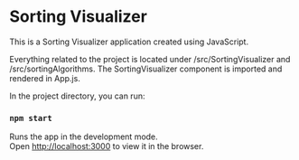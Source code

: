 # Sorting Visualizer

This is a Sorting Visualizer application created using JavaScript.

Everything related to the project is located under /src/SortingVisualizer and /src/sortingAlgorithms. The SortingVisualizer component is imported and rendered in App.js.

In the project directory, you can run:

### `npm start`

Runs the app in the development mode.<br />
Open [http://localhost:3000](http://localhost:3000) to view it in the browser.